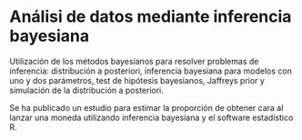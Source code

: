 # Análisi de datos mediante inferencia bayesiana

Utilización de los métodos bayesianos para resolver problemas de inferencia: distribución a posteriori, inferencia bayesiana para modelos con uno y dos parámetros, test de hipótesis bayesianos, 
Jaffreys prior y simulación de la distribución a posteriori.

Se ha publicado un estudio para estimar la proporción de obtener cara al lanzar una moneda utilizando inferencia bayesiana y el software estadístico R. 